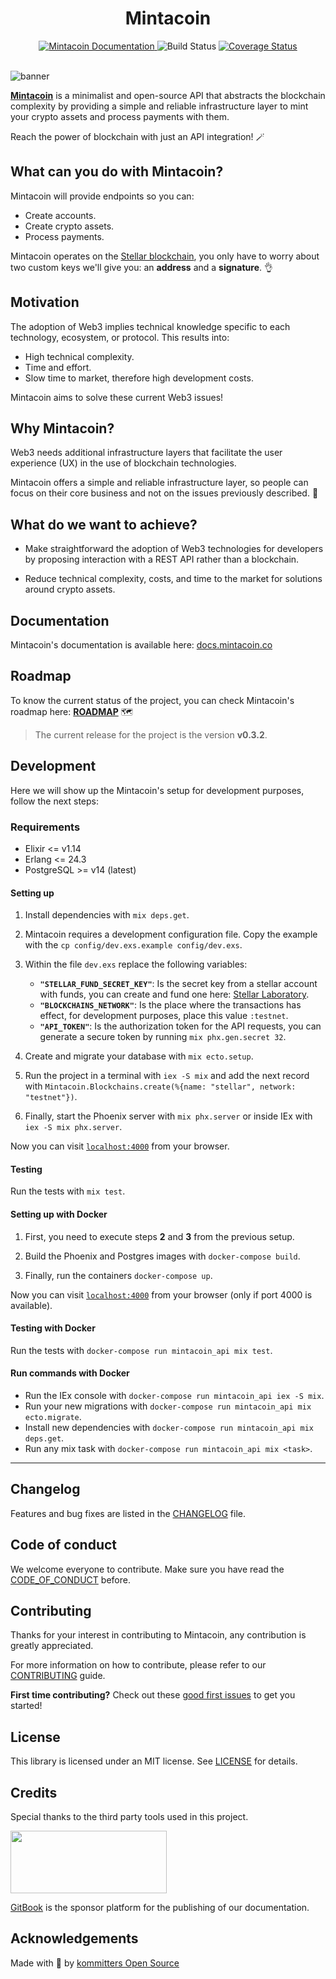 <div align="center">
  <h1>Mintacoin</h1>
  <!-- Badges -->
  <a href="https://docs.mintacoin.co">
    <img src="https://img.shields.io/badge/docs-docs.mintacoin.co-blue" alt="Mintacoin Documentation">
  </a>
  <img src="https://img.shields.io/github/workflow/status/kommitters/mintacoin/Mintacoin%20CI/main" alt="Build Status">
  <a href="https://coveralls.io/github/kommitters/mintacoin">
    <img src="https://coveralls.io/repos/github/kommitters/mintacoin/badge.svg" alt="Coverage Status">
  </a>
</div>
<br>

![banner][banner-img]

[**Mintacoin**][www] is a minimalist and open-source API that abstracts the blockchain complexity by providing a simple and reliable infrastructure layer to mint your crypto assets and process payments with them.

Reach the power of blockchain with just an API integration! 🪄

## What can you do with Mintacoin?

Mintacoin will provide endpoints so you can:
- Create accounts.
- Create crypto assets.
- Process payments.

Mintacoin operates on the [Stellar blockchain][stellar], you only have to worry about two custom keys we'll give you: an **address** and a **signature**. 👌

## Motivation

The adoption of Web3 implies technical knowledge specific to each technology, ecosystem, or protocol. This results into:

- High technical complexity.
- Time and effort.
- Slow time to market, therefore high development costs.

Mintacoin aims to solve these current Web3 issues!

## Why Mintacoin?

Web3 needs additional infrastructure layers that facilitate the user experience (UX) in the use of blockchain technologies.

Mintacoin offers a simple and reliable infrastructure layer, so people can focus on their core business and not on the issues previously described. 🚀

## What do we want to achieve?

- Make straightforward the adoption of Web3 technologies for developers by proposing interaction with a REST API rather than a blockchain.

- Reduce technical complexity, costs, and time to the market for solutions around crypto assets.

## Documentation

Mintacoin's documentation is available here: [docs.mintacoin.co](https://docs.mintacoin.co)

## Roadmap

To know the current status of the project, you can check Mintacoin's roadmap here: [**ROADMAP**][roadmap] 🗺️

> The current release for the project is the version **v0.3.2**.

## Development

Here we will show up the Mintacoin's setup for development purposes, follow the next steps:

### Requirements

- Elixir <= v1.14
- Erlang <= 24.3
- PostgreSQL >= v14 (latest)

#### Setting up

1. Install dependencies with `mix deps.get`.

2. Mintacoin requires a development configuration file. Copy the example with the `cp config/dev.exs.example config/dev.exs`.

3. Within the file `dev.exs` replace the following variables:

    - **`"STELLAR_FUND_SECRET_KEY"`**: Is the secret key from a stellar account with funds, you can create and fund one here: [Stellar Laboratory][stellar-laboratory].
    - **`"BLOCKCHAINS_NETWORK"`**: Is the place where the transactions has effect, for development purposes, place this value `:testnet`.
    - **`"API_TOKEN"`**: Is the authorization token for the API requests, you can generate a secure token by running `mix phx.gen.secret 32`.

4. Create and migrate your database with `mix ecto.setup`.

5. Run the project in a terminal with `iex -S mix` and add the next record with `Mintacoin.Blockchains.create(%{name: "stellar", network: "testnet"})`.

6. Finally, start the Phoenix server with `mix phx.server` or inside IEx with `iex -S mix phx.server`.

Now you can visit [`localhost:4000`](http://localhost:4000) from your browser.

#### Testing

Run the tests with `mix test`.

#### Setting up with Docker

1. First, you need to execute steps **2** and **3** from the previous setup.

2. Build the Phoenix and Postgres images with `docker-compose build`.

3. Finally, run the containers `docker-compose up`.

Now you can visit [`localhost:4000`](http://localhost:4000) from your browser (only if port 4000 is available).

#### Testing with Docker

Run the tests with `docker-compose run mintacoin_api mix test`.

#### Run commands with Docker
* Run the IEx console with `docker-compose run mintacoin_api iex -S mix`. 
* Run your new migrations with `docker-compose run mintacoin_api mix ecto.migrate`. 
* Install new dependencies with `docker-compose run mintacoin_api mix deps.get`. 
* Run any mix task with `docker-compose run mintacoin_api mix <task>`.

---

## Changelog

Features and bug fixes are listed in the [CHANGELOG][changelog] file.

## Code of conduct

We welcome everyone to contribute. Make sure you have read the [CODE_OF_CONDUCT][coc] before.

## Contributing

Thanks for your interest in contributing to Mintacoin, any contribution is greatly appreciated.

For more information on how to contribute, please refer to our [CONTRIBUTING][contributing] guide.

**First time contributing?** Check out these [good first issues][good-first-issues] to get you started!

## License

This library is licensed under an MIT license. See [LICENSE][license] for details.

## Credits

Special thanks to the third party tools used in this project.

[<img src="https://user-images.githubusercontent.com/39246879/198380259-b9615598-0dd2-4a35-9402-c7ac2896fa53.svg"  width="250" height="100">][gitbook]

[GitBook][gitbook] is the sponsor platform for the publishing of our documentation.

## Acknowledgements

Made with 💙 by [kommitters Open Source](https://kommit.co)

[banner-img]: https://user-images.githubusercontent.com/1649973/170068587-1b4c1b0d-9b48-46d1-9aed-f99d1b2b84f8.png
[www]: https://www.mintacoin.co
[stellar]: https://www.stellar.org/
[roadmap]:https://github.com/orgs/kommitters/projects/6/views/6
[stellar-laboratory]: (https://laboratory.stellar.org/#account-creator?network=test)
[good-first-issues]: https://github.com/kommitters/mintacoin/issues?q=is%3Aissue+is%3Aopen+label%3A%22%F0%9F%91%8B+Good+first+issue%22
[api-documentation]: https://docs.mintacoin.co
[changelog]: https://github.com/kommitters/mintacoin/blob/main/CHANGELOG.md
[coc]: https://github.com/kommitters/mintacoin/blob/main/CODE_OF_CONDUCT.md
[contributing]: https://github.com/kommitters/mintacoin/blob/main/CONTRIBUTING.md
[license]: https://github.com/kommitters/mintacoin/blob/main/LICENSE
[gitbook]: https://www.gitbook.com/
